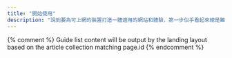 ```yaml
---
title: "開始使用"
description: "說到要為可上網的裝置打造一體適用的網站和體驗，第一步似乎看起來總是難以跨越。"
---
```


{% comment %}
Guide list content will be output by the landing layout based on the article collection matching page.id
{% endcomment %}

